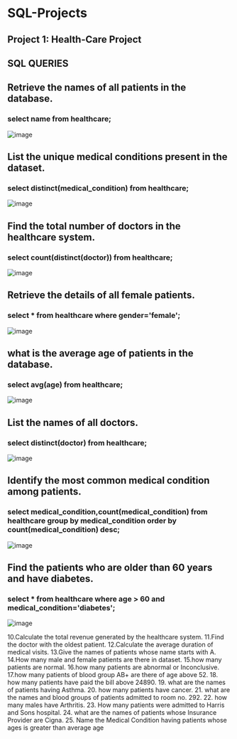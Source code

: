 # SQL-Projects

## Project 1: Health-Care Project

## SQL QUERIES

## Retrieve the names of all patients in the database.
### select name from healthcare;
 ![image](https://github.com/user-attachments/assets/cb48a44f-84ef-4f53-83f5-2c0074545bdc)

## List the unique medical conditions present in the dataset.
### select distinct(medical_condition) from healthcare;
 ![image](https://github.com/user-attachments/assets/5701a5e5-0ec3-4a29-81f0-2d2c0ec3c517)

## Find the total number of doctors in the healthcare system.
### select count(distinct(doctor)) from healthcare;


![image](https://github.com/user-attachments/assets/49cac0e7-7707-48f3-938b-5fd7cba2d08f)

## Retrieve the details of all female patients.
 ### select * from healthcare where gender='female';

![image](https://github.com/user-attachments/assets/6f4601f8-6310-41a6-9a7c-04da2d145fef)


## what is the average age of patients in the database.
### select avg(age) from healthcare;

![image](https://github.com/user-attachments/assets/6c46caee-53b0-42fe-a385-b000217175b4)


## List the names of all doctors.
   ### select distinct(doctor) from healthcare;

![image](https://github.com/user-attachments/assets/3b4f7467-47d3-4704-a797-4aa2a13f0a05)

## Identify the most common medical condition among patients.
### select medical_condition,count(medical_condition) from healthcare group by medical_condition order by count(medical_condition) desc;

![image](https://github.com/user-attachments/assets/ea3713ea-a531-4219-82c4-c9623725a449)

## Find the patients who are older than 60 years and have diabetes. 
### select * from healthcare where age > 60 and medical_condition='diabetes';

![image](https://github.com/user-attachments/assets/47da772d-a858-42d3-bee4-90fe87d52a27)

10.Calculate the total revenue generated by the 
healthcare system. 
11.Find the doctor with the oldest patient.
12.Calculate the average duration of medical 
visits.
13.Give the names of patients whose name starts 
with A. 
14.How many male and female patients are there 
in dataset. 
15.how many patients are normal. 
16.how many patients are abnormal or 
Inconclusive.
17.how many patients of blood group AB+ are 
there of age above 52. 
18. how many patients have paid the bill above 
24890. 
19. what are the names of patients having 
Asthma. 
20. how many patients have cancer. 
21. what are the names and blood groups of 
patients admitted to room no. 292. 
22. how many males have Arthritis.
23. How many patients were admitted to Harris 
and Sons hospital. 
24. what are the names of patients whose 
Insurance Provider are Cigna. 
25. Name the Medical Condition having patients 
whose ages is greater than average age
